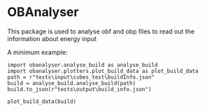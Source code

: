 # OBAnalyser
This package is used to analyse obf and obp files to read out the information about energy input

A minimum example:
```
import obanalyser.analyse_build as analyse_build
import obanalyser.plotters.plot_build_data as plot_build_data
path = r"tests\input\cubes_test\buildInfo.json"
build = analyse_build.analyse_build(path)
build.to_json(r"tests\output\build_info.json")

plot_build_data(build)
```
